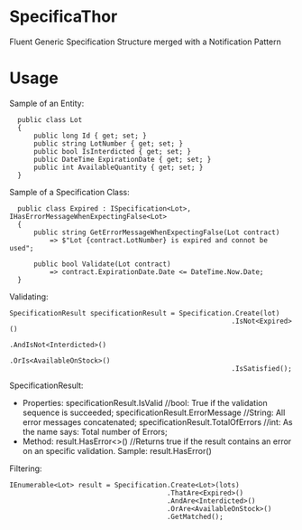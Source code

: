 # SpecificaThor
Fluent Generic Specification Structure merged with a Notification Pattern

# Usage

Sample of an Entity:

```
  public class Lot
  {
      public long Id { get; set; }
      public string LotNumber { get; set; }
      public bool IsInterdicted { get; set; }
      public DateTime ExpirationDate { get; set; }
      public int AvailableQuantity { get; set; }
  }
```

Sample of a Specification Class: 

```
  public class Expired : ISpecification<Lot>, IHasErrorMessageWhenExpectingFalse<Lot>
  {
      public string GetErrorMessageWhenExpectingFalse(Lot contract)
          => $"Lot {contract.LotNumber} is expired and connot be used";

      public bool Validate(Lot contract)
          => contract.ExpirationDate.Date <= DateTime.Now.Date;
  }
```
  
Validating:

```
SpecificationResult specificationResult = Specification.Create(lot)
                                                       .IsNot<Expired>()
                                                       .AndIsNot<Interdicted>()
                                                       .OrIs<AvailableOnStock>()
                                                       .IsSatisfied();
```

SpecificationResult:
 - Properties:
    specificationResult.IsValid //bool: True if the validation sequence is succeeded;
    specificationResult.ErrorMessage //String: All error messages concatenated;
    specificationResult.TotalOfErrors //int: As the name says: Total number of Errors;
 - Method:
    result.HasError<<T>>() //Returns true if the result contains an error on an specific validation. Sample: result.HasError<Expired>()
  
Filtering:

```
IEnumerable<Lot> result = Specification.Create<Lot>(lots)
                                       .ThatAre<Expired>()
                                       .AndAre<Interdicted>()
                                       .OrAre<AvailableOnStock>()
                                       .GetMatched();
```
